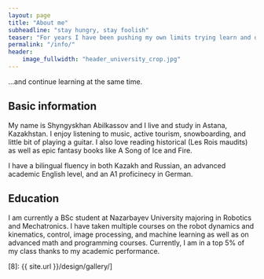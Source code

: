 ```yaml
---
layout: page
title: "About me"
subheadline: "stay hungry, stay foolish"
teaser: "For years I have been pushing my own limits trying learn and discover wonderful things. I have already found my passion, and willing do my best to dedicate my life to it..."
permalink: "/info/"
header:
    image_fullwidth: "header_university_crop.jpg"
---
```

...and continue learning at the same time.


## Basic information

My name is Shyngyskhan Abilkassov and I live and study in Astana, Kazakhstan. I enjoy listening to music, active tourism, snowboarding, and little bit of playing a guitar. I also love reading historical (Les Rois maudits) as well as epic fantasy books like A Song of Ice and Fire.

I have a bilingual fluency in both Kazakh and Russian, an advanced academic English level, and an A1 proficinecy in German.

## Education

I am currently a BSc student at Nazarbayev University majoring in Robotics and Mechatronics. I have taken multiple courses on the robot dynamics and kinematics, control, image processing, and machine learning as well as on advanced math and programming courses. Currently, I am in a top 5% of my class thanks to my academic performance.


 [8]: {{ site.url }}/design/gallery/]